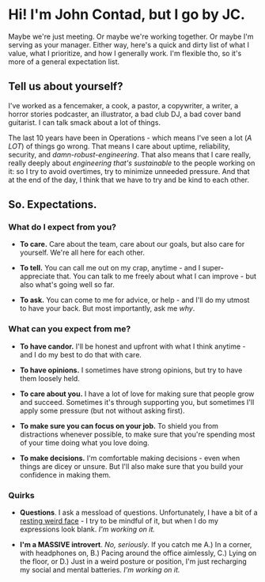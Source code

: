 # Hi! I'm John Contad, but I go by JC.

Maybe we're just meeting. Or maybe we're working together. Or maybe I'm serving as your manager. Either way, here's a quick and dirty list of what I value, what I prioritize, and how I generally work. I'm flexible tho, so it's more of a general expectation list.

## Tell us about yourself?

I've worked as a fencemaker, a cook, a pastor, a copywriter, a writer, a horror stories podcaster, an illustrator, a bad club DJ, a bad cover band guitarist. I can talk smack about a lot of things.

The last 10 years have been in Operations - which means I've seen a lot (*A LOT*) of things go wrong. That means I care about uptime, reliability, security, and *damn-robust-engineering*. That also means that I care really, really deeply about *engineering that's sustainable* to the people working on it: so I try to avoid overtimes, try to minimize unneeded pressure. And that at the end of the day, I think that we have to try and be kind to each other.

## So. Expectations.

### What do I expect from you?

 - **To care.** Care about the team, care about our goals, but also care for yourself. We're all here for each other.

 - **To tell.** You can call me out on my crap, anytime - and I super-appreciate that. You can talk to me freely about what I can improve - but also what's going well so far.

 - **To ask.** You can come to me for advice, or help - and I'll do my utmost to have your back. But most importantly, ask me *why*.


### What can you expect from me?

 - **To have candor.** I'll be honest and upfront with what I think anytime - and I do my best to do that with care.

 - **To have opinions.** I sometimes have strong opinions, but try to have them loosely held.

 - **To care about you.** I have a lot of love for making sure that people grow and succeed. Sometimes it's through supporting you, but sometimes I'll apply some pressure (but not without asking first).

 - **To make sure you can focus on your job.** To shield you from distractions whenever possible, to make sure that you're spending most of your time doing what you love doing.

 - **To make decisions.** I'm comfortable making decisions - even when things are dicey or unsure. But I'll also make sure that you build your confidence in making them.


### Quirks

 - **Questions**. I ask a messload of questions. Unfortunately, I have a bit of a [resting weird face](https://medium.com/@jpcontad/i-took-pictures-of-myself-doing-1-on-1s-abed6b2afbf7) - I try to be mindful of it, but when I do my expressions look blank. *I'm working on it.*

 - **I'm a MASSIVE introvert**. *No, seriously*. If you catch me A.) In a corner, with headphones on, B.) Pacing around the office aimlessly, C.) Lying on the floor, or D.) Just in a weird posture or position, I'm just recharging my social and mental batteries. *I'm working on it.*
